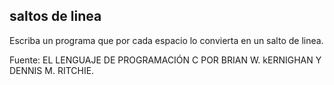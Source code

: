 ## saltos de linea

Escriba un programa que por cada espacio lo convierta en un salto de linea.

Fuente: EL LENGUAJE DE PROGRAMACIÓN C POR BRIAN W. kERNIGHAN Y DENNIS M. RITCHIE.